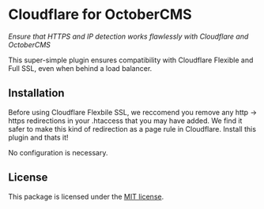 # Cloudflare for OctoberCMS

*Ensure that HTTPS and IP detection works flawlessly with Cloudflare and OctoberCMS*

This super-simple plugin ensures compatibility with Cloudflare Flexible and Full SSL, even when behind a load balancer.

## Installation

Before using Cloudflare Flexbile SSL, we reccomend you remove any http -> https redirections in your .htaccess that you may have added. We find it safer to make this kind of redirection as a page rule in Cloudflare. Install this plugin and thats it! 

No configuration is necessary.

## License

This package is licensed under the [MIT license](https://github.com/heathdutton/cloudflare/blob/master/LICENSE.txt).
